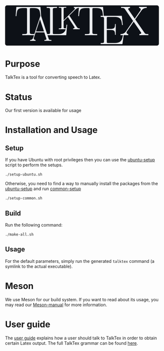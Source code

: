 ![TalkTeX](/images/logo-white-on-black.png?raw=true)

# Purpose

TalkTex is a tool for converting speech to Latex.

# Status

Our first version is available for usage

# Installation and Usage

## Setup 
If you have Ubuntu with root privileges then you can use the [ubuntu-setup](setup-ubuntu.sh) script to perform the setups.
```shell
./setup-ubuntu.sh
```
Otherwise, you need to find a way to manually install the packages from the [ubuntu-setup](setup-ubuntu.sh) and run [common-setup](setup-common.sh)
```shell
./setup-common.sh
```

## Build
Run the following command:
```shell
./make-all.sh
``` 

## Usage
For the default parameters, simply run the generated `talktex` command (a symlink to the actual executable). 

# Meson
We use Meson for our build system. If you want to read about its usage, you may read our [Meson-manual](src/compiler/MESON.md) for more information.

# User guide

The [user guide](docs/guide.md) explains how a user should talk to TalkTex in
order to obtain certain Latex output. The full TalkTex grammar can be found
[here](docs/grammar.md).
